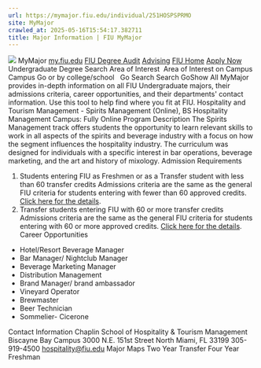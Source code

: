 ```yaml
---
url: https://mymajor.fiu.edu/individual/251HOSPSPRMO
site: MyMajor
crawled_at: 2025-05-16T15:54:17.382711
title: Major Information | FIU MyMajor
---
```


![](https://mymajor.fiu.edu/assets/logo-T4VPR2BI.png)
MyMajor
[my.fiu.edu](https://my.fiu.edu/)
[FIU Degree Audit](https://dasa.fiu.edu/all-departments/advising/panther-success-hub/panther-degree-audit/)
[Advising](https://advising.fiu.edu)
[FIU Home](https://www.fiu.edu/)
[Apply Now](https://admissions.fiu.edu/)
Undergraduate Degree Search
Area of Interest
​
Area of Interest
on
Campus
​
Campus
Go
or by college/school
​
​
Go
Search
Search
GoShow All
MyMajor provides in-depth information on all FIU Undergraduate majors, their admissions criteria, career opportunities, and their departments' contact information. Use this tool to help find where you fit at FIU.
Hospitality and Tourism Management - Spirits Management (Online),
BS
Hospitality Management
Campus:
Fully Online
Program Description
The Spirits Management track offers students the opportunity to learn relevant skills to work in all aspects of the spirits and beverage industry with a focus on how the segment influences the hospitality industry. The curriculum was designed for individuals with a specific interest in bar operations, beverage marketing, and the art and history of mixology.
Admission Requirements
1. Students entering FIU as Freshmen or as a Transfer student with less than 60 transfer credits
Admissions criteria are the same as the general FIU criteria for students entering with fewer than 60 approved credits. [Click here for the details](http://admissions.fiu.edu/apply/freshman/).
2. Transfer students entering FIU with 60 or more transfer credits
Admissions criteria are the same as the general FIU criteria for students entering with 60 or more approved credits. [Click here for the details](http://admissions.fiu.edu/apply/transfer/).
Career Opportunities
  * Hotel/Resort Beverage Manager 
  * Bar Manager/ Nightclub Manager 
  * Beverage Marketing Manager 
  * Distribution Management 
  * Brand Manager/ brand ambassador 
  * Vineyard Operator 
  * Brewmaster 
  * Beer Technician 
  * Sommelier- Cicerone


Contact Information
Chaplin School of Hospitality & Tourism Management
Biscayne Bay Campus 3000 N.E. 151st Street North Miami, FL 33199 
305-919-4500
hospitality@fiu.edu
Major Maps
Two Year Transfer
Four Year Freshman

